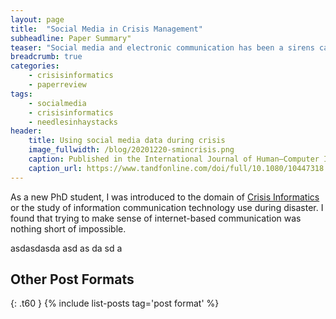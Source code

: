 ```yaml
---
layout: page
title:  "Social Media in Crisis Management"
subheadline: Paper Summary"
teaser: "Social media and electronic communication has been a sirens call for computer and information scientists since 9-11."
breadcrumb: true
categories:
    - crisisinformatics
    - paperreview
tags:
    - socialmedia 
    - crisisinformatics
    - needlesinhaystacks
header:
    title: Using social media data during crisis
    image_fullwidth: /blog/20201220-smincrisis.png
    caption: Published in the International Journal of Human–Computer Interaction Volume 34, 2018 - Issue 4: Social Media in Crisis Management
    caption_url: https://www.tandfonline.com/doi/full/10.1080/10447318.2018.1427832
---
```

As a new PhD student, I was introduced to the domain of <a href="https://tinyurl.com/crisisinformatics" target=_blank>Crisis Informatics</a> or the study of information communication technology use during disaster. I found that trying to make sense of internet-based communication was nothing short of impossible.
<!--more-->

asdasdasda
asd
as
da
sd
a


## Other Post Formats
{: .t60 }
{% include list-posts tag='post format' %}
